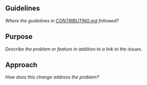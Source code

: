 ## Guidelines
_Where the guidelines in [CONTRIBUTING.md](/CONTRIBUTING.md) followed?_

## Purpose
_Describe the problem or feature in addition to a link to the issues._

## Approach
_How does this change address the problem?_
